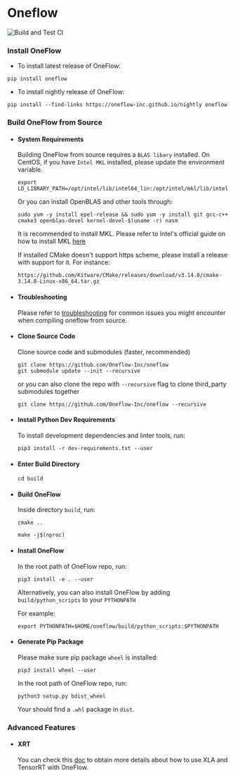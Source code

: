 # Oneflow
![Build and Test CI](https://github.com/Oneflow-Inc/oneflow/workflows/Build%20and%20Test%20CI/badge.svg?branch=develop)

### Install OneFlow

  - To install latest release of OneFlow:

  ```
  pip install oneflow
  ```

  - To install nightly release of OneFlow:

  ```
  pip install --find-links https://oneflow-inc.github.io/nightly oneflow
  ```

### Build OneFlow from Source
- #### System Requirements
  Building OneFlow from source requires a `BLAS libary` installed. On CentOS, if you have `Intel MKL` installed, please update the environment variable. 

  ```
  export LD_LIBRARY_PATH=/opt/intel/lib/intel64_lin:/opt/intel/mkl/lib/intel64:$LD_LIBRARY_PATH
  ```

  Or you can install OpenBLAS and other tools through:

  ```
  sudo yum -y install epel-release && sudo yum -y install git gcc-c++ cmake3 openblas-devel kernel-devel-$(uname -r) nasm
  ```

  It is recommended to install MKL. Please refer to Intel's official guide on how to install MKL [here](https://software.intel.com/content/www/us/en/develop/tools/math-kernel-library/choose-download.html)

  If installed CMake doesn't support https scheme, please install a release with support for it. For instance:
  ```
  https://github.com/Kitware/CMake/releases/download/v3.14.0/cmake-3.14.0-Linux-x86_64.tar.gz
  ```

- #### Troubleshooting

  Please refer to [troubleshooting](docs/source/troubleshooting.md) for common issues you might encounter when compiling oneflow from source.

- #### Clone Source Code

  Clone source code and submodules (faster, recommended)

  ```
  git clone https://github.com/Oneflow-Inc/oneflow
  git submodule update --init --recursive
  ```

  or you can also clone the repo with `--recursive` flag to clone third_party submodules together

  ```
  git clone https://github.com/Oneflow-Inc/oneflow --recursive
  ```

- #### Install Python Dev Requirements

  To install development dependencies and linter tools, run:
  ```
  pip3 install -r dev-requirements.txt --user
  ```

- #### Enter Build Directory

  ```
  cd build
  ```

- #### Build OneFlow

  Inside directory `build`, run:
  ```
  cmake ..

  make -j$(nproc)
  ```

- #### Install OneFlow

  In the root path of OneFlow repo, run:
  ```
  pip3 install -e . --user
  ```

  Alternatively, you can also install OneFlow by adding `build/python_scripts` to your `PYTHONPATH`

  For example:
  ```
  export PYTHONPATH=$HOME/oneflow/build/python_scripts:$PYTHONPATH
  ```

- #### Generate Pip Package
  Please make sure pip package `wheel` is installed:
  ```
  pip3 install wheel --user
  ```

  In the root path of OneFlow repo, run:
  ```
  python3 setup.py bdist_wheel
  ```
  Your should find a `.whl` package in `dist`.

### Advanced Features

 - #### XRT

   You can check this [doc](./oneflow/xrt/README.md) to obtain more details about how to use XLA and TensorRT with OneFlow.
